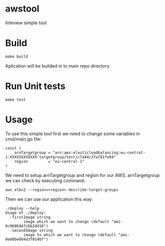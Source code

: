 # awstool

Inteview simple tool

# Build

`make build`

Aplication will be builded in to main repo directory

# Run Unit tests
`make test`

# Usage

To use this simple tool first we need to change some variables in cmd/main.go file:

```
const (
	arnTargetgroup = "arn:aws:elasticloadbalancing:eu-central-1:XXXXXXXXXXXX:targetgroup/test/c7a44c37a781fe94"
	region         = "eu-central-1"
)
```

We need to setup arnTargetgroup and region for our AWS. arnTargetgroup we can check by executing command:

`aws elbv2 --region=<region> describe-target-groups`

Then we can use our application this way:
```
./deploy --help
Usage of ./deploy:
  -firstImage string
        image which we want to change (default "ami-0c960b947cbb2dd16")
  -secondImage string
        image to which we want to change (default "ami-0ed0be684d3f014bf")
```